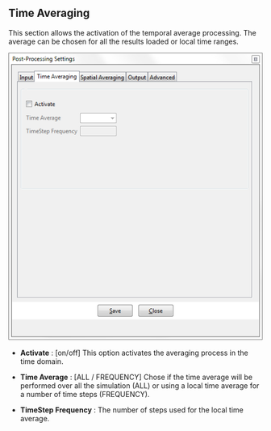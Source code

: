 ## Time Averaging

This section allows the activation of the temporal average processing. The average can be chosen for all
the results loaded or local time ranges.

![Post-Processing Settings: Time Averaging](img/postProSettingsTimeTab.png)

* **Activate** : [on/off] This option activates the averaging process in the time domain.

* **Time Average** : [ALL / FREQUENCY] Chose if the time average will be performed over all the
simulation (ALL) or using a local time average for a number of time steps (FREQUENCY).

* **TimeStep Frequency** : The number of steps used for the local time average.